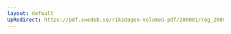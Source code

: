 ```yaml
---
layout: default
UpRedirect: https://pdf.swedeb.se/riksdagen-volumeG-pdf/200001/reg_200001/reg_200001_0044.pdf
---
```

